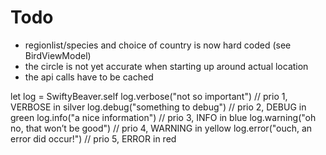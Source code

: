 #  Todo

- regionlist/species and choice of country is now hard coded (see BirdViewModel)
- the circle is not yet accurate when starting up around actual location
- the api calls have to be cached

let log = SwiftyBeaver.self
log.verbose("not so important")  // prio 1, VERBOSE in silver
log.debug("something to debug")  // prio 2, DEBUG in green
log.info("a nice information")   // prio 3, INFO in blue
log.warning("oh no, that won’t be good")  // prio 4, WARNING in yellow
log.error("ouch, an error did occur!")  // prio 5, ERROR in red


